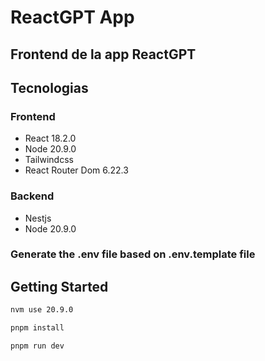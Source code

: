 # ReactGPT App

## Frontend de la app ReactGPT

## Tecnologias

### Frontend

- React 18.2.0
- Node 20.9.0
- Tailwindcss
- React Router Dom 6.22.3

### Backend

- Nestjs
- Node 20.9.0

### Generate the .env file based on .env.template file

## Getting Started

```bash
nvm use 20.9.0

pnpm install

pnpm run dev
```
